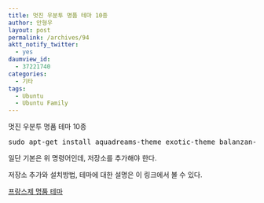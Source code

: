 ```yaml
---
title: 멋진 우분투 명품 테마 10종
author: 안형우
layout: post
permalink: /archives/94
aktt_notify_twitter:
  - yes
daumview_id:
  - 37221740
categories:
  - 기타
tags:
  - Ubuntu
  - Ubuntu Family
---
```

멋진 우분투 명품 테마 10종

<pre class="brush:plain">sudo apt-get install aquadreams-theme exotic-theme balanzan-theme showtime-theme step-into-freedom-theme tropical-theme infinity-theme wild-shine-theme bamboo-zen-theme ubuntu-sunrise-theme airlines-theme orange-theme ellanna-theme</pre>

일단 기본은 위 명령어인데, 저장소를 추가해야 한다.

저장소 추가와 설치방법, 테마에 대한 설명은 이 링크에서 볼 수 있다.

<a href="http://myubuntu.tistory.com/entry/1004-%ED%94%84%EB%9E%91%EC%8A%A4%EC%A0%9C-%EB%AA%85%ED%92%88-%ED%85%8C%EB%A7%88%EC%9D%98-%EA%B7%80%ED%99%98" target="_blank">프랑스제 명품 테마</a>